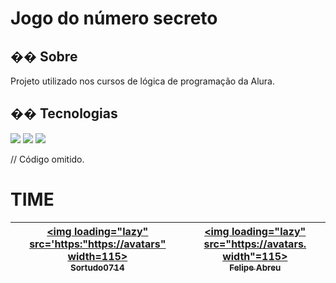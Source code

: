 <h1>Jogo do número secreto</h1>

<h2>�� Sobre</h2>
<p>Projeto utilizado nos cursos de lógica de programação da Alura.</p>

## �� Tecnologias
<div>
  <img src="https://img.shields.io/badge/HTML-239120?style=for-the-badge&logo=html5&logoColor=white">
  <img src="https://img.shields.io/badge/CSS-239120?&style=for-the-badge&logo=css3&logoColor=white">
  <img src="https://img.shields.io/badge/JavaScript-F7DF1E?style=for-the-badge&logo=javascript&logoColor=black">
</div>

// Código omitido. 

# TIME
[<img loading="lazy" src='https:"https://avatars" width=115><br><sub>Sortudo0714</sub>](https://github.com/LipeAbreu) |  [<img loading="lazy" src="https://avatars. width"=115><br><sub>Felipe Abreu</sub>](https://github.com/LipeAbreu) |
| :---: | :---: |
